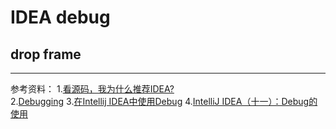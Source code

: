 # IDEA debug

## drop frame 


---
参考资料：
1.[看源码，我为什么推荐IDEA?](https://mp.weixin.qq.com/s/aBMnMqao-ZLeUZa6hzrhIw)    
2.[Debugging](https://www.jetbrains.com/help/idea/debugging-code.html)
3.[在Intellij IDEA中使用Debug](https://www.cnblogs.com/chiangchou/p/idea-debug.html)
4.[IntelliJ IDEA（十一）：Debug的使用](https://www.cnblogs.com/jajian/p/9410844.html)